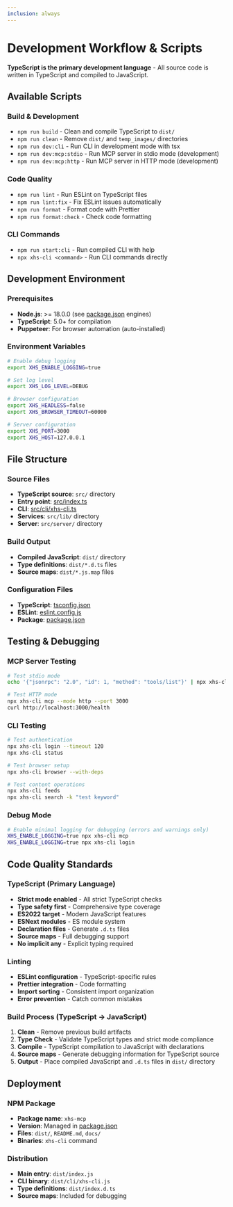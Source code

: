 ```yaml
---
inclusion: always
---
```


# Development Workflow & Scripts

**TypeScript is the primary development language** - All source code is written in TypeScript and compiled to JavaScript.

## Available Scripts

### Build & Development
- `npm run build` - Clean and compile TypeScript to `dist/`
- `npm run clean` - Remove `dist/` and `temp_images/` directories
- `npm run dev:cli` - Run CLI in development mode with tsx
- `npm run dev:mcp:stdio` - Run MCP server in stdio mode (development)
- `npm run dev:mcp:http` - Run MCP server in HTTP mode (development)

### Code Quality
- `npm run lint` - Run ESLint on TypeScript files
- `npm run lint:fix` - Fix ESLint issues automatically
- `npm run format` - Format code with Prettier
- `npm run format:check` - Check code formatting

### CLI Commands
- `npm run start:cli` - Run compiled CLI with help
- `npx xhs-cli <command>` - Run CLI commands directly

## Development Environment

### Prerequisites
- **Node.js**: >= 18.0.0 (see [package.json](mdc:package.json) engines)
- **TypeScript**: 5.0+ for compilation
- **Puppeteer**: For browser automation (auto-installed)

### Environment Variables
```bash
# Enable debug logging
export XHS_ENABLE_LOGGING=true

# Set log level
export XHS_LOG_LEVEL=DEBUG

# Browser configuration
export XHS_HEADLESS=false
export XHS_BROWSER_TIMEOUT=60000

# Server configuration
export XHS_PORT=3000
export XHS_HOST=127.0.0.1
```

## File Structure

### Source Files
- **TypeScript source**: `src/` directory
- **Entry point**: [src/index.ts](mdc:src/index.ts)
- **CLI**: [src/cli/xhs-cli.ts](mdc:src/cli/xhs-cli.ts)
- **Services**: `src/lib/` directory
- **Server**: `src/server/` directory

### Build Output
- **Compiled JavaScript**: `dist/` directory
- **Type definitions**: `dist/*.d.ts` files
- **Source maps**: `dist/*.js.map` files

### Configuration Files
- **TypeScript**: [tsconfig.json](mdc:tsconfig.json)
- **ESLint**: [eslint.config.js](mdc:eslint.config.js)
- **Package**: [package.json](mdc:package.json)

## Testing & Debugging

### MCP Server Testing
```bash
# Test stdio mode
echo '{"jsonrpc": "2.0", "id": 1, "method": "tools/list"}' | npx xhs-cli mcp

# Test HTTP mode
npx xhs-cli mcp --mode http --port 3000
curl http://localhost:3000/health
```

### CLI Testing
```bash
# Test authentication
npx xhs-cli login --timeout 120
npx xhs-cli status

# Test browser setup
npx xhs-cli browser --with-deps

# Test content operations
npx xhs-cli feeds
npx xhs-cli search -k "test keyword"
```

### Debug Mode
```bash
# Enable minimal logging for debugging (errors and warnings only)
XHS_ENABLE_LOGGING=true npx xhs-cli mcp
XHS_ENABLE_LOGGING=true npx xhs-cli login
```

## Code Quality Standards

### TypeScript (Primary Language)
- **Strict mode enabled** - All strict TypeScript checks
- **Type safety first** - Comprehensive type coverage
- **ES2022 target** - Modern JavaScript features
- **ESNext modules** - ES module system
- **Declaration files** - Generate `.d.ts` files
- **Source maps** - Full debugging support
- **No implicit any** - Explicit typing required

### Linting
- **ESLint configuration** - TypeScript-specific rules
- **Prettier integration** - Code formatting
- **Import sorting** - Consistent import organization
- **Error prevention** - Catch common mistakes

### Build Process (TypeScript → JavaScript)
1. **Clean** - Remove previous build artifacts
2. **Type Check** - Validate TypeScript types and strict mode compliance
3. **Compile** - TypeScript compilation to JavaScript with declarations
4. **Source maps** - Generate debugging information for TypeScript source
5. **Output** - Place compiled JavaScript and `.d.ts` files in `dist/` directory

## Deployment

### NPM Package
- **Package name**: `xhs-mcp`
- **Version**: Managed in [package.json](mdc:package.json)
- **Files**: `dist/`, `README.md`, `docs/`
- **Binaries**: `xhs-cli` command

### Distribution
- **Main entry**: `dist/index.js`
- **CLI binary**: `dist/cli/xhs-cli.js`
- **Type definitions**: `dist/index.d.ts`
- **Source maps**: Included for debugging